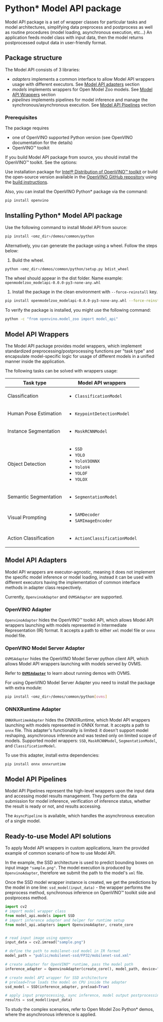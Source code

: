 # Python\* Model API package

Model API package is a set of wrapper classes for particular tasks and model architectures, simplifying data preprocess and postprocess as well as routine procedures (model loading, asynchronous execution, etc...)
An application feeds model class with input data, then the model returns postprocessed output data in user-friendly format.

## Package structure

The Model API consists of 3 libraries:

- _adapters_ implements a common interface to allow Model API wrappers usage with different executors. See [Model API adapters](#model-api-adapters) section
- _models_ implements wrappers for Open Model Zoo models. See [Model API Wrappers](#model-api-wrappers) section
- _pipelines_ implements pipelines for model inference and manage the synchronous/asynchronous execution. See [Model API Pipelines](#model-api-pipelines) section

### Prerequisites

The package requires

- one of OpenVINO supported Python version (see OpenVINO documentation for the details)
- OpenVINO™ toolkit

If you build Model API package from source, you should install the OpenVINO™ toolkit. See the options:

Use installation package for [Intel® Distribution of OpenVINO™ toolkit](https://www.intel.com/content/www/us/en/developer/tools/openvino-toolkit-download.html) or build the open-source version available in the [OpenVINO GitHub repository](https://github.com/openvinotoolkit/openvino) using the [build instructions](https://github.com/openvinotoolkit/openvino/wiki/BuildingCode).

Also, you can install the OpenVINO Python\* package via the command:

```sh
pip install openvino
```

## Installing Python\* Model API package

Use the following command to install Model API from source:

```sh
pip install <omz_dir>/demos/common/python
```

Alternatively, you can generate the package using a wheel. Follow the steps below:

1. Build the wheel.

```sh
python <omz_dir>/demos/common/python/setup.py bdist_wheel
```

The wheel should appear in the dist folder.
Name example: `openmodelzoo_modelapi-0.0.0-py3-none-any.whl`

1. Install the package in the clean environment with `--force-reinstall` key.

```sh
pip install openmodelzoo_modelapi-0.0.0-py3-none-any.whl --force-reinstall
```

To verify the package is installed, you might use the following command:

```sh
python -c "from openvino.model_zoo import model_api"
```

## Model API Wrappers

The Model API package provides model wrappers, which implement standardized preprocessing/postprocessing functions per "task type" and encapsulate model-specific logic for usage of different models in a unified manner inside the application.

The following tasks can be solved with wrappers usage:

| Task type             | Model API wrappers                                                                                           |
| --------------------- | ------------------------------------------------------------------------------------------------------------ |
| Classification        | <ul><li>`ClassificationModel`</li></ul>                                                                      |
| Human Pose Estimation | <ul><li>`KeypointDetectionModel`</li>                                                                        |
| Instance Segmentation | <ul><li>`MaskRCNNModel`</li></ul>                                                                            |
| Object Detection      | <ul><li>`SSD`</li><li>`YOLO`</li><li>`YoloV3ONNX`</li><li>`YoloV4`</li><li>`YOLOF`</li><li>`YOLOX`</li></ul> |
| Semantic Segmentation | <ul><li>`SegmentationModel`</li></ul>                                                                        |
| Visual Prompting      | <ul><li>`SAMDecoder`</li><li>`SAMImageEncoder`</li></ul>                                                     |
| Action Classification | <ul><li>`ActionClassificationModel`</li></ul>                                                                |

## Model API Adapters

Model API wrappers are executor-agnostic, meaning it does not implement the specific model inference or model loading, instead it can be used with different executors having the implementation of common interface methods in adapter class respectively.

Currently, `OpenvinoAdapter` and `OVMSAdapter` are supported.

### OpenVINO Adapter

`OpenvinoAdapter` hides the OpenVINO™ toolkit API, which allows Model API wrappers launching with models represented in Intermediate Representation (IR) format.
It accepts a path to either `xml` model file or `onnx` model file.

### OpenVINO Model Server Adapter

`OVMSAdapter` hides the OpenVINO Model Server python client API, which allows Model API wrappers launching with models served by OVMS.

Refer to **[`OVMSAdapter`](adapters/ovms_adapter.md)** to learn about running demos with OVMS.

For using OpenVINO Model Server Adapter you need to install the package with extra module:

```sh
pip install <omz_dir>/demos/common/python[ovms]
```

### ONNXRuntime Adapter

`ONNXRuntimeAdapter` hides the ONNXRuntime, which Model API wrappers launching with models represented in ONNX format.
It accepts a path to `onnx` file. This adapter's functionality is limited: it doesn't support model reshaping, asynchronous inference and
was tested only on limited scope of models. Supported model wrappers: `SSD`, `MaskRCNNModel`, `SegmentationModel`, and `ClassificationModel`.

To use this adapter, install extra dependencies:

```sh
pip install onnx onnxruntime
```

## Model API Pipelines

Model API Pipelines represent the high-level wrappers upon the input data and accessing model results management.
They perform the data submission for model inference, verification of inference status, whether the result is ready or not, and results accessing.

The `AsyncPipeline` is available, which handles the asynchronous execution of a single model.

## Ready-to-use Model API solutions

To apply Model API wrappers in custom applications, learn the provided example of common scenario of how to use Model API.

In the example, the SSD architecture is used to predict bounding boxes on input image `"sample.png"`. The model execution is produced by `OpenvinoAdapter`, therefore we submit the path to the model's `xml` file.

Once the SSD model wrapper instance is created, we get the predictions by the model in one line: `ssd_model(input_data)` - the wrapper performs the preprocess method, synchronous inference on OpenVINO™ toolkit side and postprocess method.

```python
import cv2
# import model wrapper class
from model_api.models import SSD
# import inference adapter and helper for runtime setup
from model_api.adapters import OpenvinoAdapter, create_core


# read input image using opencv
input_data = cv2.imread("sample.png")

# define the path to mobilenet-ssd model in IR format
model_path = "public/mobilenet-ssd/FP32/mobilenet-ssd.xml"

# create adapter for OpenVINO™ runtime, pass the model path
inference_adapter = OpenvinoAdapter(create_core(), model_path, device="CPU")

# create model API wrapper for SSD architecture
# preload=True loads the model on CPU inside the adapter
ssd_model = SSD(inference_adapter, preload=True)

# apply input preprocessing, sync inference, model output postprocessing
results = ssd_model(input_data)
```

To study the complex scenarios, refer to Open Model Zoo Python\* demos, where the asynchronous inference is applied.
